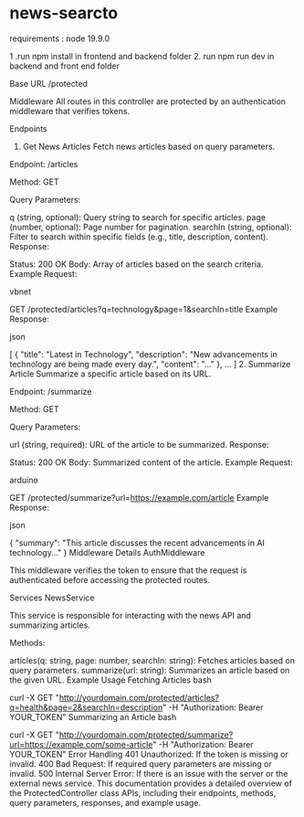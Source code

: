 # news-searcto

requirements :
node 19.9.0

1 .run npm install in frontend and backend folder 2. run npm run dev in backend and front end folder

Base URL
/protected

Middleware
All routes in this controller are protected by an authentication middleware that verifies tokens.

Endpoints

1. Get News Articles
   Fetch news articles based on query parameters.

Endpoint: /articles

Method: GET

Query Parameters:

q (string, optional): Query string to search for specific articles.
page (number, optional): Page number for pagination.
searchIn (string, optional): Filter to search within specific fields (e.g., title, description, content).
Response:

Status: 200 OK
Body: Array of articles based on the search criteria.
Example Request:

vbnet

GET /protected/articles?q=technology&page=1&searchIn=title
Example Response:

json

[
{
"title": "Latest in Technology",
"description": "New advancements in technology are being made every day.",
"content": "..."
},
...
] 2. Summarize Article
Summarize a specific article based on its URL.

Endpoint: /summarize

Method: GET

Query Parameters:

url (string, required): URL of the article to be summarized.
Response:

Status: 200 OK
Body: Summarized content of the article.
Example Request:

arduino

GET /protected/summarize?url=https://example.com/article
Example Response:

json

{
"summary": "This article discusses the recent advancements in AI technology..."
}
Middleware Details
AuthMiddleware

This middleware verifies the token to ensure that the request is authenticated before accessing the protected routes.

Services
NewsService

This service is responsible for interacting with the news API and summarizing articles.

Methods:

articles(q: string, page: number, searchIn: string): Fetches articles based on query parameters.
summarize(url: string): Summarizes an article based on the given URL.
Example Usage
Fetching Articles
bash

curl -X GET "http://yourdomain.com/protected/articles?q=health&page=2&searchIn=description" -H "Authorization: Bearer YOUR_TOKEN"
Summarizing an Article
bash

curl -X GET "http://yourdomain.com/protected/summarize?url=https://example.com/some-article" -H "Authorization: Bearer YOUR_TOKEN"
Error Handling
401 Unauthorized: If the token is missing or invalid.
400 Bad Request: If required query parameters are missing or invalid.
500 Internal Server Error: If there is an issue with the server or the external news service.
This documentation provides a detailed overview of the ProtectedController class APIs, including their endpoints, methods, query parameters, responses, and example usage.
